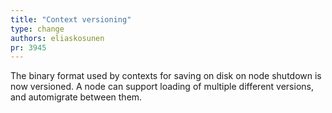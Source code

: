 ```yaml
---
title: "Context versioning"
type: change
authors: eliaskosunen
pr: 3945
---
```


The binary format used by contexts for saving on disk on node shutdown
is now versioned. A node can support loading of multiple different versions,
and automigrate between them.
